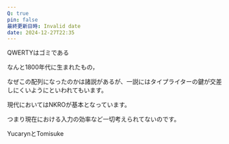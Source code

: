 ```yaml
---
Q: true
pin: false
最終更新日時: Invalid date
date: 2024-12-27T22:35
---
```

  

QWERTYはゴミである

なんと1800年代に生まれたもの，

なぜこの配列になったのかは諸説があるが、一説にはタイプライターの鍵が交差しにくいようにといわれてもいます。

現代においてはNKROが基本となっています。

つまり現在における入力の効率など一切考えられてないのです。

  

YucarynとTomisuke